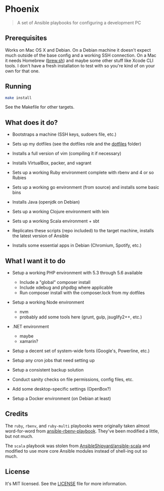 Phoenix
=======
>A set of Ansible playbooks for configuring a development PC

Prerequisites
-------------
Works on Mac OS X and Debian. On a Debian machine it doesn't expect much outside
of the base config and a working SSH connection. On a Mac it needs Homebrew
([brew.sh][brew]) and maybe some other stuff like Xcode CLI tools. I don't have
a fresh installation to test with so you're kind of on your own for that one.

[brew]: http://brew.sh

Running
-------
```bash
make install
```

See the Makefile for other targets.

What does it do?
----------------
- Bootstraps a machine (SSH keys, sudoers file, etc.)

- Sets up my dotfiles (see the dotfiles role and the [dotfiles][] folder)

- Installs a full version of vim (compiling it if necessary)

- Installs VirtualBox, packer, and vagrant

- Sets up a working Ruby environment complete with rbenv and 4 or so Rubies

- Sets up a working go environment (from source) and installs some basic bins

- Installs Java (openjdk on Debian)

- Sets up a working Clojure environment with lein

- Sets up a working Scala environment + sbt

- Replicates these scripts (repo included) to the target machine, installs the
  latest version of Ansible

- Installs some essential apps in Debian (Chromium, Spotify, etc.)

[dotfiles]: /dotfiles

What I want it to do
--------------------
- Setup a working PHP environment with 5.3 through 5.6 available
    - Include a "global" composer install
    - Include xdebug and phpdbg where applicable
    - Run composer install with the composer.lock from my dotfiles

- Setup a working Node environment
    - nvm
    - probably add some tools here (grunt, gulp, jsuglify2++, etc.)

- .NET environment
    - maybe
    - xamarin?

- Setup a decent set of system-wide fonts (Google's, Powerline, etc.)

- Setup any cron jobs that need setting up

- Setup a consistent backup solution

- Conduct sanity checks on file permissions, config files, etc.

- Add some desktop-specific settings (OpenBox?)

- Setup a Docker environment (on Debian at least)

Credits
-------
The `ruby`, `rbenv`, and `ruby-multi` playbooks were originally taken almost
word-for-word from [ansible-rbenv-playbook][1]. They've been modified a little,
but not much.

The `scala` playbook was stolen from [AnsibleShipyard/ansible-scala][2] and
modified to use more core Ansible modules instead of shell-ing out so much.

[1]: https://github.com/leucos/ansible-rbenv-playbook
[2]: https://github.com/AnsibleShipyard/ansible-scala

License
-------
It's MIT licensed. See the [LICENSE][license] file for more information.

[license]: /LICENSE
